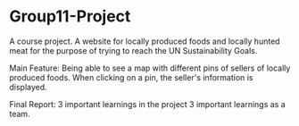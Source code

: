 # Group11-Project
A course project.
A website for locally produced foods and locally hunted meat for the purpose of trying to reach the UN Sustainability Goals.

Main Feature:
Being able to see a map with different pins of sellers of locally produced foods.
When clicking on a pin, the seller's information is displayed.



Final Report:
3 important learnings in the project
3 important learnings as a team.

